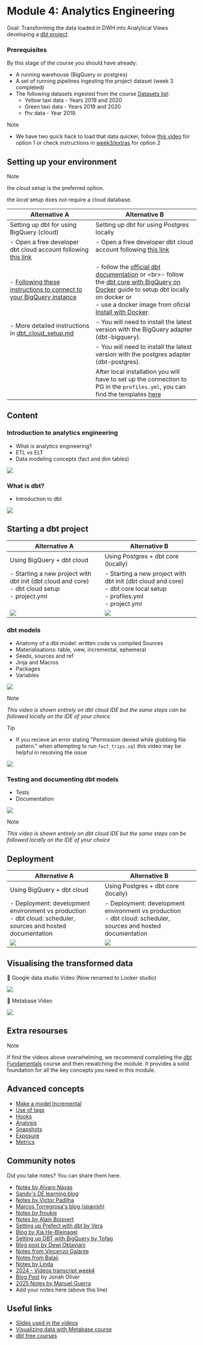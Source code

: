 # Module 4: Analytics Engineering

Goal: Transforming the data loaded in DWH into Analytical Views developing a [dbt project](taxi_rides_ny/README.md).

### Prerequisites

By this stage of the course you should have already:

- A running warehouse (BigQuery or postgres)
- A set of running pipelines ingesting the project dataset (week 3 completed)
- The following datasets ingested from the course [Datasets list](https://github.com/DataTalksClub/nyc-tlc-data/):
  - Yellow taxi data - Years 2019 and 2020
  - Green taxi data - Years 2019 and 2020
  - fhv data - Year 2019.

> [!NOTE]
>
> - We have two quick hack to load that data quicker, follow [this video](https://www.youtube.com/watch?v=Mork172sK_c&list=PLaNLNpjZpzwgneiI-Gl8df8GCsPYp_6Bs) for option 1 or check instructions in [week3/extras](../03-data-warehouse/extras) for option 2

## Setting up your environment

> [!NOTE]  
>  the _cloud_ setup is the preferred option.
>
> the _local_ setup does not require a cloud database.

| Alternative A                                                                                                                                                                                                                 | Alternative B                                                                                                                                                                                                                                                                                                                                                                              |
| ----------------------------------------------------------------------------------------------------------------------------------------------------------------------------------------------------------------------------- | ------------------------------------------------------------------------------------------------------------------------------------------------------------------------------------------------------------------------------------------------------------------------------------------------------------------------------------------------------------------------------------------ |
| Setting up dbt for using BigQuery (cloud)                                                                                                                                                                                     | Setting up dbt for using Postgres locally                                                                                                                                                                                                                                                                                                                                                  |
| - Open a free developer dbt cloud account following [this link](https://www.getdbt.com/signup/)                                                                                                                               | - Open a free developer dbt cloud account following [this link](https://www.getdbt.com/signup/)<br><br>                                                                                                                                                                                                                                                                                    |
| - [Following these instructions to connect to your BigQuery instance](<[https://docs.getdbt.com/docs/dbt-cloud/cloud-configuring-dbt-cloud/cloud-setting-up-bigquery-oauth](https://docs.getdbt.com/guides/bigquery?step=4)>) | - follow the [official dbt documentation](<[https://docs.getdbt.com/dbt-cli/installation](https://docs.getdbt.com/docs/core/installation-overview)>) or <br>- follow the [dbt core with BigQuery on Docker](docker_setup/README.md) guide to setup dbt locally on docker or <br>- use a docker image from oficial [Install with Docker](https://docs.getdbt.com/docs/core/docker-install). |
| - More detailed instructions in [dbt_cloud_setup.md](dbt_cloud_setup.md)                                                                                                                                                      | - You will need to install the latest version with the BigQuery adapter (dbt-bigquery).                                                                                                                                                                                                                                                                                                    |
|                                                                                                                                                                                                                               | - You will need to install the latest version with the postgres adapter (dbt-postgres).                                                                                                                                                                                                                                                                                                    |
|                                                                                                                                                                                                                               | After local installation you will have to set up the connection to PG in the `profiles.yml`, you can find the templates [here](https://docs.getdbt.com/docs/core/connect-data-platform/postgres-setup)                                                                                                                                                                                     |

## Content

### Introduction to analytics engineering

- What is analytics engineering?
- ETL vs ELT
- Data modeling concepts (fact and dim tables)

[![](https://markdown-videos-api.jorgenkh.no/youtube/uF76d5EmdtU)](https://youtu.be/uF76d5EmdtU&list=PL3MmuxUbc_hJed7dXYoJw8DoCuVHhGEQb&index=40)

### What is dbt?

- Introduction to dbt

[![](https://markdown-videos-api.jorgenkh.no/youtube/4eCouvVOJUw)](https://www.youtube.com/watch?v=gsKuETFJr54&list=PLaNLNpjZpzwgneiI-Gl8df8GCsPYp_6Bs&index=5)

## Starting a dbt project

| Alternative A                                                                                                                                                   | Alternative B                                                                                                                                     |
| --------------------------------------------------------------------------------------------------------------------------------------------------------------- | ------------------------------------------------------------------------------------------------------------------------------------------------- |
| Using BigQuery + dbt cloud                                                                                                                                      | Using Postgres + dbt core (locally)                                                                                                               |
| - Starting a new project with dbt init (dbt cloud and core)<br>- dbt cloud setup<br>- project.yml<br><br>                                                       | - Starting a new project with dbt init (dbt cloud and core)<br>- dbt core local setup<br>- profiles.yml<br>- project.yml                          |
| [![](https://markdown-videos-api.jorgenkh.no/youtube/iMxh6s_wL4Q)](https://www.youtube.com/watch?v=J0XCDyKiU64&list=PLaNLNpjZpzwgneiI-Gl8df8GCsPYp_6Bs&index=4) | [![](https://markdown-videos-api.jorgenkh.no/youtube/1HmL63e-vRs)](https://youtu.be/1HmL63e-vRs&list=PL3MmuxUbc_hJed7dXYoJw8DoCuVHhGEQb&index=43) |

### dbt models

- Anatomy of a dbt model: written code vs compiled Sources
- Materialisations: table, view, incremental, ephemeral
- Seeds, sources and ref
- Jinja and Macros
- Packages
- Variables

[![](https://markdown-videos-api.jorgenkh.no/youtube/UVI30Vxzd6c)](https://www.youtube.com/watch?v=ueVy2N54lyc&list=PLaNLNpjZpzwgneiI-Gl8df8GCsPYp_6Bs&index=3)

> [!NOTE]  
> _This video is shown entirely on dbt cloud IDE but the same steps can be followed locally on the IDE of your choice_

> [!TIP]
>
> - If you recieve an error stating "Permission denied while globbing file pattern." when attempting to run `fact_trips.sql` this video may be helpful in resolving the issue
>
> [![](https://markdown-videos-api.jorgenkh.no/youtube/kL3ZVNL9Y4A)](https://youtu.be/kL3ZVNL9Y4A&list=PL3MmuxUbc_hJed7dXYoJw8DoCuVHhGEQb&index=34)

### Testing and documenting dbt models

- Tests
- Documentation

[![](https://markdown-videos-api.jorgenkh.no/youtube/UishFmq1hLM)](https://www.youtube.com/watch?v=2dNJXHFCHaY&list=PLaNLNpjZpzwgneiI-Gl8df8GCsPYp_6Bs&index=2)

> [!NOTE]  
> _This video is shown entirely on dbt cloud IDE but the same steps can be followed locally on the IDE of your choice_

## Deployment

| Alternative A                                                                                                                                                   | Alternative B                                                                                                                                     |
| --------------------------------------------------------------------------------------------------------------------------------------------------------------- | ------------------------------------------------------------------------------------------------------------------------------------------------- |
| Using BigQuery + dbt cloud                                                                                                                                      | Using Postgres + dbt core (locally)                                                                                                               |
| - Deployment: development environment vs production<br>- dbt cloud: scheduler, sources and hosted documentation                                                 | - Deployment: development environment vs production<br>- dbt cloud: scheduler, sources and hosted documentation                                   |
| [![](https://markdown-videos-api.jorgenkh.no/youtube/rjf6yZNGX8I)](https://www.youtube.com/watch?v=V2m5C0n8Gro&list=PLaNLNpjZpzwgneiI-Gl8df8GCsPYp_6Bs&index=6) | [![](https://markdown-videos-api.jorgenkh.no/youtube/Cs9Od1pcrzM)](https://youtu.be/Cs9Od1pcrzM&list=PL3MmuxUbc_hJed7dXYoJw8DoCuVHhGEQb&index=47) |

## Visualising the transformed data

:movie_camera: Google data studio Video (Now renamed to Looker studio)

[![](https://markdown-videos-api.jorgenkh.no/youtube/39nLTs74A3E)](https://youtu.be/39nLTs74A3E&list=PL3MmuxUbc_hJed7dXYoJw8DoCuVHhGEQb&index=48)

:movie_camera: Metabase Video

[![](https://markdown-videos-api.jorgenkh.no/youtube/BnLkrA7a6gM)](https://youtu.be/BnLkrA7a6gM&list=PL3MmuxUbc_hJed7dXYoJw8DoCuVHhGEQb&index=49)

## Extra resourses

> [!NOTE]
> If find the videos above overwhelming, we recommend completing the [dbt Fundamentals](https://www.getdbt.com/dbt-fundamentals/) course and then rewatching the module. It provides a solid foundation for all the key concepts you need in this module.

## Advanced concepts

- [Make a model Incremental](https://docs.getdbt.com/docs/building-a-dbt-project/building-models/configuring-incremental-models)
- [Use of tags](https://docs.getdbt.com/reference/resource-configs/tags)
- [Hooks](https://docs.getdbt.com/docs/building-a-dbt-project/hooks-operations)
- [Analysis](https://docs.getdbt.com/docs/building-a-dbt-project/analyses)
- [Snapshots](https://docs.getdbt.com/docs/building-a-dbt-project/snapshots)
- [Exposure](https://docs.getdbt.com/docs/building-a-dbt-project/exposures)
- [Metrics](https://docs.getdbt.com/docs/building-a-dbt-project/metrics)

## Community notes

Did you take notes? You can share them here.

- [Notes by Alvaro Navas](https://github.com/ziritrion/dataeng-zoomcamp/blob/main/notes/4_analytics.md)
- [Sandy's DE learning blog](https://learningdataengineering540969211.wordpress.com/2022/02/17/week-4-setting-up-dbt-cloud-with-bigquery/)
- [Notes by Victor Padilha](https://github.com/padilha/de-zoomcamp/tree/master/week4)
- [Marcos Torregrosa's blog (spanish)](https://www.n4gash.com/2023/data-engineering-zoomcamp-semana-4/)
- [Notes by froukje](https://github.com/froukje/de-zoomcamp/blob/main/week_4_analytics_engineering/notes/notes_week_04.md)
- [Notes by Alain Boisvert](https://github.com/boisalai/de-zoomcamp-2023/blob/main/week4.md)
- [Setting up Prefect with dbt by Vera](https://medium.com/@verazabeida/zoomcamp-week-5-5b6a9d53a3a0)
- [Blog by Xia He-Bleinagel](https://xiahe-bleinagel.com/2023/02/week-4-data-engineering-zoomcamp-notes-analytics-engineering-and-dbt/)
- [Setting up DBT with BigQuery by Tofag](https://medium.com/@fagbuyit/setting-up-your-dbt-cloud-dej-9-d18e5b7c96ba)
- [Blog post by Dewi Oktaviani](https://medium.com/@oktavianidewi/de-zoomcamp-2023-learning-week-4-analytics-engineering-with-dbt-53f781803d3e)
- [Notes from Vincenzo Galante](https://binchentso.notion.site/Data-Talks-Club-Data-Engineering-Zoomcamp-8699af8e7ff94ec49e6f9bdec8eb69fd)
- [Notes from Balaji](https://github.com/Balajirvp/DE-Zoomcamp/blob/main/Week%204/Data%20Engineering%20Zoomcamp%20Week%204.ipynb)
- [Notes by Linda](https://github.com/inner-outer-space/de-zoomcamp-2024/blob/main/4-analytics-engineering/readme.md)
- [2024 - Videos transcript week4](https://drive.google.com/drive/folders/1V2sHWOotPEMQTdMT4IMki1fbMPTn3jOP?usp=drive)
- [Blog Post](https://www.jonahboliver.com/blog/de-zc-w4) by Jonah Oliver
- [2025 Notes by Manuel Guerra](https://github.com/ManuelGuerra1987/data-engineering-zoomcamp-notes/blob/main/4_Analytics-Engineering/README.md)
- Add your notes here (above this line)

## Useful links

- [Slides used in the videos](https://docs.google.com/presentation/d/1xSll_jv0T8JF4rYZvLHfkJXYqUjPtThA/edit?usp=sharing&ouid=114544032874539580154&rtpof=true&sd=true)
- [Visualizing data with Metabase course](https://www.metabase.com/learn/visualization/)
- [dbt free courses](https://courses.getdbt.com/collections)
